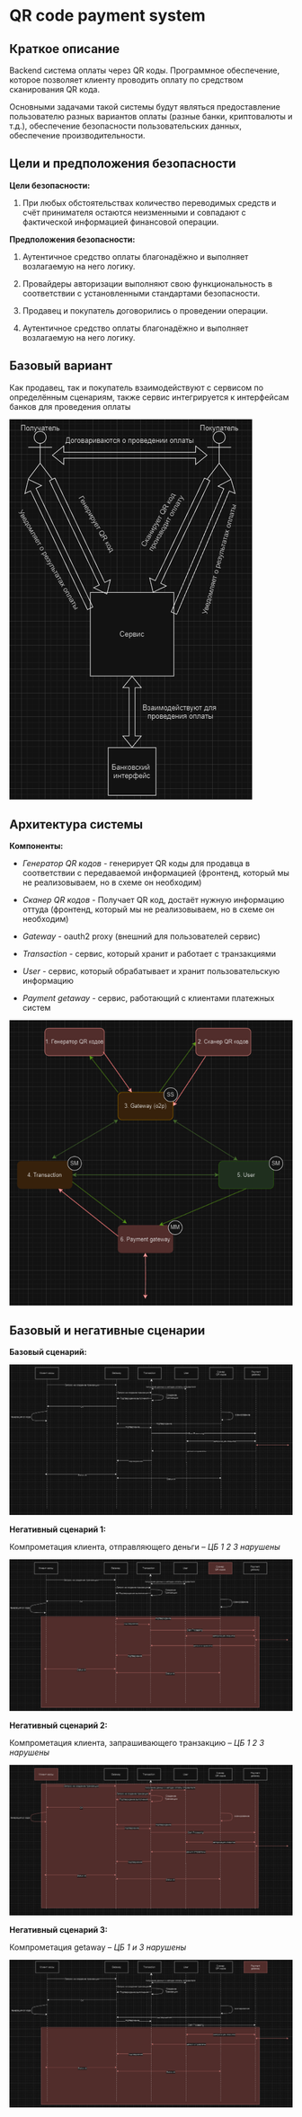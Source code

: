 # QR code payment system

## Краткое описание

Backend система оплаты через QR коды. Программное обеспечение, которое позволяет клиенту проводить оплату по средством сканирования QR кода.

Основными задачами такой системы будут являться предоставление пользователю разных вариантов оплаты (разные банки, криптовалюты и т.д.), обеспечение безопасности пользовательских данных, обеспечение производительности.

## Цели и предположения безопасности

**Цели безопасности:**

1. При любых обстоятельствах количество переводимых средств и счёт принимателя остаются неизменными и совпадают с фактической информацией финансовой операции.

**Предположения безопасности:**

1. Аутентичное средство оплаты благонадёжно и выполняет возлагаемую на него логику.

2. Провайдеры авторизации выполняют свою функциональность в соответствии с установленными стандартами безопасности.

1. Продавец и покупатель договорились о проведении операции.

2. Аутентичное средство оплаты благонадёжно и выполняет возлагаемую на него логику.

## Базовый вариант

Как продавец, так и покупатель взаимодействуют с сервисом по определённым сценариям, также сервис интегрируется к интерфейсам банков для проведения оплаты

![Базовый вариант](./pics/var.png)

## Архитектура системы

**Компоненты:**

+ *Генератор QR кодов* - генерирует QR коды для продавца в соответствии с передаваемой информацией (фронтенд, который мы не реализовываем, но в схеме он необходим)

+ *Сканер QR кодов* - Получает QR код, достаёт нужную информацию оттуда (фронтенд, который мы не реализовываем, но в схеме он необходим)

+ *Gateway*  - oauth2 proxy (внешний для пользователей сервис)

+  *Transaction* - сервис, который хранит и работает с транзакциями

+ *User* - сервис, который обрабатывает и хранит пользовательскую информацию

+ *Payment getaway* - сервис, работающий с клиентами платежных систем

![Архитектура](./pics/arch.png)

## Базовый и негативные сценарии

**Базовый сценарий:**

![Базовый сценарий](./pics/base.png)

**Негативный сценарий 1:**

Компрометация клиента, отправляющего деньги –  *ЦБ 1 2 3 нарушены*

![Негативный сценарий 1](./pics/negative1.png)

**Негативный сценарий 2:**

Компрометация клиента, запрашивающего транзакцию – *ЦБ 1 2 3 нарушены*

![Негативный сценарий 2](./pics/negative2.png)

**Негативный сценарий 3:**

Компрометация getaway – *ЦБ 1 и 3 нарушены*

![Негативный сценарий 3](./pics/negative3.png)
